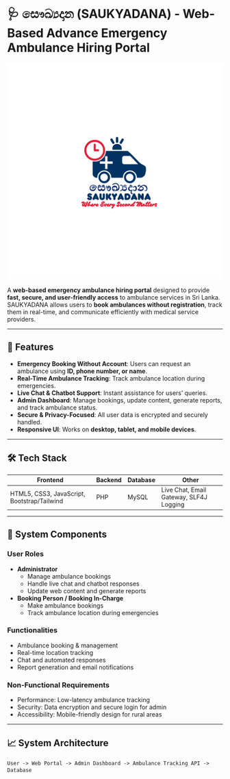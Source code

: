 # 🩺 සෞඛ්‍යදාන (SAUKYADANA) - Web-Based Advance Emergency Ambulance Hiring Portal

![SAUKYADANA Logo](Project-Materials/logo.png)

A **web-based emergency ambulance hiring portal** designed to provide **fast, secure, and user-friendly access** to ambulance services in Sri Lanka.  
SAUKYADANA allows users to **book ambulances without registration**, track them in real-time, and communicate efficiently with medical service providers.

---

## 🚀 Features

- **Emergency Booking Without Account**: Users can request an ambulance using **ID, phone number, or name**.
- **Real-Time Ambulance Tracking**: Track ambulance location during emergencies.
- **Live Chat & Chatbot Support**: Instant assistance for users’ queries.
- **Admin Dashboard**: Manage bookings, update content, generate reports, and track ambulance status.
- **Secure & Privacy-Focused**: All user data is encrypted and securely handled.
- **Responsive UI**: Works on **desktop, tablet, and mobile devices**.

---

## 🛠️ Tech Stack

| Frontend | Backend | Database | Other |
|----------|---------|----------|-------|
| HTML5, CSS3, JavaScript, Bootstrap/Tailwind | PHP | MySQL | Live Chat, Email Gateway, SLF4J Logging |

---

## 📂 System Components

### User Roles

- **Administrator**
  - Manage ambulance bookings
  - Handle live chat and chatbot responses
  - Update web content and generate reports
- **Booking Person / Booking In-Charge**
  - Make ambulance bookings
  - Track ambulance location during emergencies

### Functionalities

- Ambulance booking & management  
- Real-time location tracking  
- Chat and automated responses  
- Report generation and email notifications  

### Non-Functional Requirements

- Performance: Low-latency ambulance tracking  
- Security: Data encryption and secure login for admin  
- Accessibility: Mobile-friendly design for rural areas  

---

## 📈 System Architecture

```text
User -> Web Portal -> Admin Dashboard -> Ambulance Tracking API -> Database
